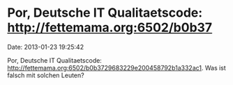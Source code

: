 Por, Deutsche IT Qualitaetscode: http://fettemama.org:6502/b0b37
================================================================

Date: 2013-01-23 19:25:42

Por, Deutsche IT Qualitaetscode:
<http://fettemama.org:6502/b0b3729683229e200458792b1a332ac1>. Was ist
falsch mit solchen Leuten?

